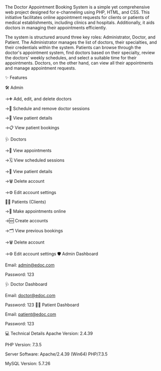 The Doctor Appointment Booking System is a simple yet comprehensive web project designed for e-channeling using PHP, HTML, and CSS. This initiative facilitates online appointment requests for clients or patients of medical establishments, including clinics and hospitals. Additionally, it aids doctors in managing their appointments efficiently.

The system is structured around three key roles: Administrator, Doctor, and Patient. The Administrator manages the list of doctors, their specialties, and their credentials within the system. Patients can browse through the doctor's appointment system, find doctors based on their specialty, review the doctors' weekly schedules, and select a suitable time for their appointments. Doctors, on the other hand, can view all their appointments and manage appointment requests.

✨ Features

🛠️ Admin

->➕ Add, edit, and delete doctors

->📅 Schedule and remove doctor sessions

->👥 View patient details

->📋 View patient bookings


🩺 Doctors

->📆 View appointments

->🗓️ View scheduled sessions

->👤 View patient details

->🗑️ Delete account

->⚙️ Edit account settings


🧑‍💼 Patients (Clients)

->📝 Make appointments online

->🆕 Create accounts

->🗂️ View previous bookings

->🗑️ Delete account

->⚙️ Edit account settings
🛡️ Admin Dashboard	

Email: admin@edoc.com

Password: 123


🩺 Doctor Dashboard	

Email: doctor@edoc.com

Password: 123
🧑‍💼 Patient Dashboard

Email: patient@edoc.com

Password: 123

💻 Technical Details
Apache Version: 2.4.39

PHP Version: 7.3.5

Server Software: Apache/2.4.39 (Win64) PHP/7.3.5

MySQL Version: 5.7.26
